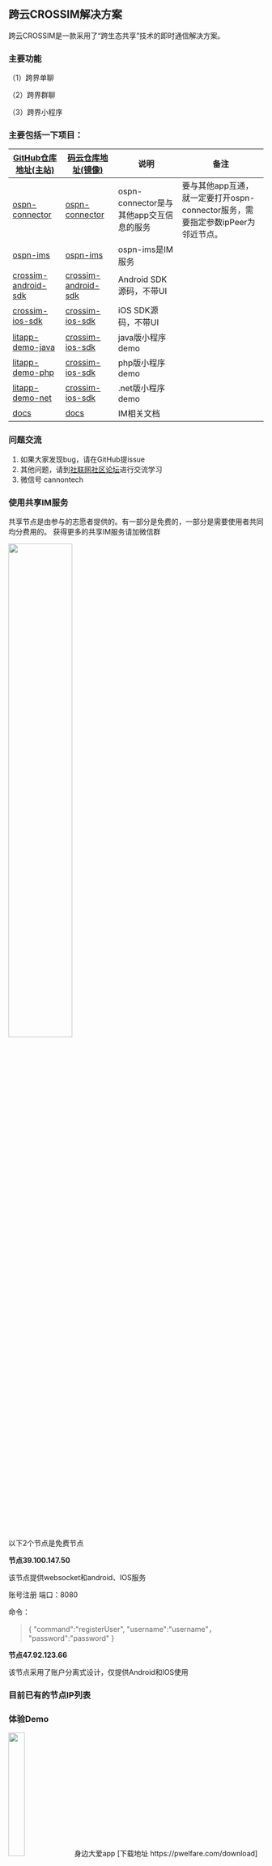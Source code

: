 ## 跨云CROSSIM解决方案

跨云CROSSIM是一款采用了“跨生态共享”技术的即时通信解决方案。

### 主要功能
（1）跨界单聊

（2）跨界群聊

（3）跨界小程序

### 主要包括一下项目：

| [GitHub仓库地址(主站)](https://github.com/openbpi/crossim)      | [码云仓库地址(镜像)](https://gitee.com/apowner)        | 说明                                                                                      | 备注                                           |
| ------------------------------------------------------------ | ----------------------------------------------------- | ----------------------------------------------------------------------------------------- | ---------------------------------------------- |
| [ospn-connector](https://github.com/openbpi/ospn-connector)             | [ospn-connector](https://gitee.com/apowner/ospn-connector)             | ospn-connector是与其他app交互信息的服务                                 | 要与其他app互通，就一定要打开ospn-connector服务，需要指定参数ipPeer为邻近节点。       |
| [ospn-ims](https://github.com/openbpi/ospn-ims)             | [ospn-ims](https://gitee.com/apowner/ospn-ims)             | ospn-ims是IM服务                                 |                            |
| [crossim-android-sdk](https://github.com/openbpi/crossim-android-sdk) | [crossim-android-sdk](https://gitee.com/apowner/osnsdk-android) | Android SDK源码，不带UI                                                           |                                     |
| [crossim-ios-sdk](https://github.com/openbpi/crossim-ios-sdk) | [crossim-ios-sdk](https://gitee.com/apowner/osnsdk-ios) | iOS SDK源码，不带UI                                                           |                                     |
| [litapp-demo-java](https://github.com/openbpi/crossim-litapp-java-demo) | [crossim-ios-sdk](https://gitee.com/apowner/ospn-litapp-demo) | java版小程序demo                                                           |                                     |
| [litapp-demo-php](https://github.com/openbpi/crossim-litapp-php-demo) | [crossim-ios-sdk](https://gitee.com/apowner/ospn-litapp-php-demo) | php版小程序demo                                                           |                                     |
| [litapp-demo-net](https://github.com/openbpi/crossim-litapp-dot-net-demo) | [crossim-ios-sdk](https://gitee.com/apowner/ospn-litapp-dot-net-demo) | .net版小程序demo                                                           |                                     |
| [docs](https://github.com/)                 | [docs](https://gitee.com/)                 | IM相关文档 |                                                |  |


### 问题交流

1. 如果大家发现bug，请在GitHub提issue
2. 其他问题，请到[社联网社区论坛](http://47.92.123.66:8080)进行交流学习
3. 微信号 cannontech

### 使用共享IM服务
共享节点是由参与的志愿者提供的。有一部分是免费的，一部分是需要使用者共同均分费用的。
获得更多的共享IM服务请加微信群

<img src="http://www.openspn.com/groupid.jpg" width = 50% height = 50% />

以下2个节点是免费节点

**节点39.100.147.50**

该节点提供websocket和android、IOS服务

账号注册
端口：8080

命令：
>{
>"command":"registerUser",
>"username":"username"，
>"password":"password"
>}

**节点47.92.123.66**

该节点采用了账户分离式设计，仅提供Android和IOS使用


### 目前已有的节点IP列表

### 体验Demo

<img src="https://pwelfare.com/download/1.png" width = 25% height = 25% />
身边大爱app
[下载地址 https://pwelfare.com/download](https://pwelfare.com/download)

圆家家app
[下载地址 www.yjj520.com](https://www.yjj520.com) 

<img src="http://www.openspn.com/tubiao19.png" width = 25% height = 25% />
跨云社联网app
[下载地址 http://www.openspn.com/download.html](http://www.openspn.com/download.html)

教育全景地图app
下载地址


#### 应用截图

<img src="" width = 50% height = 50% />

<img src="" width = 50% height = 50% />

<img src="" width = 50% height = 50% />

<img src="" width = 50% height = 50% />

<img src="" width = 50% height = 50% />

<img src="" width = 50% height = 50% />

<img src="" width = 50% height = 50% />

<img src="" width = 50% height = 50% />

<img src="" width = 50% height = 50% />

<img src="" width = 50% height = 50% />

## 编译

## 升级说明

## 特别感谢

您的star是我们坚持做“跨生态共享”技术的动力🙏🙏🙏🙏🙏

